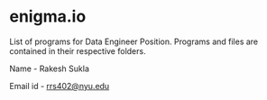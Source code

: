 # enigma.io
List of programs for Data Engineer Position. Programs and files are contained in their respective folders.

Name - Rakesh Sukla 

Email id - rrs402@nyu.edu
